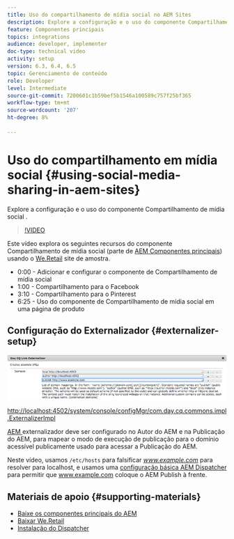 ```yaml
---
title: Uso do compartilhamento de mídia social no AEM Sites
description: Explore a configuração e o uso do componente Compartilhamento de mídia social .
feature: Componentes principais
topics: integrations
audience: developer, implementer
doc-type: technical video
activity: setup
version: 6.3, 6.4, 6.5
topic: Gerenciamento de conteúdo
role: Developer
level: Intermediate
source-git-commit: 7200601c1b59bef5b1546a100589c757f25bf365
workflow-type: tm+mt
source-wordcount: '207'
ht-degree: 8%

---
```



# Uso do compartilhamento em mídia social {#using-social-media-sharing-in-aem-sites}

Explore a configuração e o uso do componente Compartilhamento de mídia social .

>[!VIDEO](https://video.tv.adobe.com/v/18897/?quality=9&learn=on)

Este vídeo explora os seguintes recursos do componente Compartilhamento de mídia social (parte de [AEM Componentes principais](https://experienceleague.adobe.com/docs/experience-manager-core-components/using/introduction.html?lang=pt-BR)) usando o [We.Retail](https://github.com/Adobe-Marketing-Cloud/aem-sample-we-retail#weretail) site de amostra.

* 0:00 - Adicionar e configurar o componente de Compartilhamento de mídia social
* 1:00 - Compartilhamento para o Facebook
* 3:10 - Compartilhamento para o Pinterest
* 6:25 - Uso do componente de Compartilhamento de mídia social em uma página de produto

## Configuração do Externalizador {#externalizer-setup}

![Externalizador de links CQ do dia](assets/externalizer.png)

[http://localhost:4502/system/console/configMgr/com.day.cq.commons.impl.ExternalizerImpl](http://localhost:4502/system/console/configMgr/com.day.cq.commons.impl.ExternalizerImpl)

[AEM ](https://helpx.adobe.com/experience-manager/6-5/sites/developing/using/externalizer.html) externalizador deve ser configurado no Autor do AEM e na Publicação do AEM, para mapear o modo de execução de publicação para o domínio acessível publicamente usado para acessar a Publicação do AEM.

Neste vídeo, usamos `/etc/hosts` para falsificar *www.example.com* para resolver para localhost, e usamos uma [configuração básica AEM Dispatcher](https://experienceleague.adobe.com/docs/experience-manager-dispatcher/using/getting-started/dispatcher-install.html) para permitir que www.example.com coloque o AEM Publish à frente.

## Materiais de apoio {#supporting-materials}

* [Baixe os componentes principais do AEM](https://github.com/adobe/aem-core-wcm-components/releases)
* [Baixar We.Retail](https://github.com/Adobe-Marketing-Cloud/aem-sample-we-retail/releases)
* [Instalação do Dispatcher](https://experienceleague.adobe.com/docs/experience-manager-dispatcher/using/getting-started/dispatcher-install.html)
